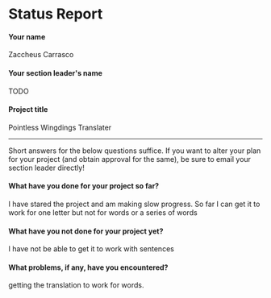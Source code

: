 # Status Report

#### Your name

Zaccheus Carrasco

#### Your section leader's name

TODO

#### Project title

Pointless Wingdings Translater

***

Short answers for the below questions suffice. If you want to alter your plan for your project (and obtain approval for the same), be sure to email your section leader directly!

#### What have you done for your project so far?

I have stared the project and am making slow progress. So far I can get it to work for one letter but not for words or a series of words

#### What have you not done for your project yet?

I have not be able to get it to work with sentences

#### What problems, if any, have you encountered?

getting the translation to work for words.
